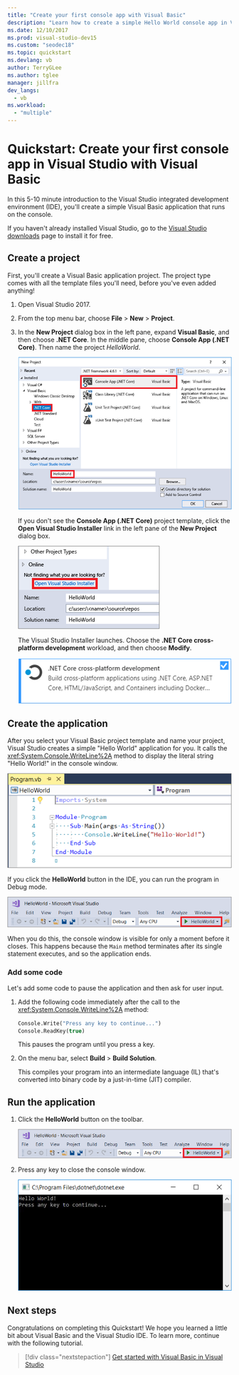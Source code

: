```yaml
---
title: "Create your first console app with Visual Basic"
description: "Learn how to create a simple Hello World console app in Visual Studio with Visual Basic, step-by-step."
ms.date: 12/10/2017
ms.prod: visual-studio-dev15
ms.custom: "seodec18"
ms.topic: quickstart
ms.devlang: vb
author: TerryGLee
ms.author: tglee
manager: jillfra
dev_langs:
  - vb
ms.workload:
  - "multiple"
---
```

# Quickstart: Create your first console app in Visual Studio with Visual Basic

In this 5-10 minute introduction to the Visual Studio integrated development environment (IDE), you'll create a simple Visual Basic application that runs on the console.

If you haven't already installed Visual Studio, go to the [Visual Studio downloads](https://visualstudio.microsoft.com/downloads/?utm_medium=microsoft&utm_source=docs.microsoft.com&utm_campaign=button+cta&utm_content=download+vs2017) page to install it for free.

## Create a project

First, you'll create a Visual Basic application project. The project type comes with all the template files you'll need, before you've even added anything!

1. Open Visual Studio 2017.

2. From the top menu bar, choose **File** > **New** > **Project**.

3. In the **New Project** dialog box in the left pane, expand **Visual Basic**, and then choose **.NET Core**. In the middle pane, choose **Console App (.NET Core)**. Then name the project *HelloWorld*.

   ![Console App (.NET Core) project template in the New Project dialog box in the Visual Studio IDE](../ide/media/new-project-vb-dotnetcore-helloworld-console-app.png)

     If you don't see the **Console App (.NET Core)** project template, click the **Open Visual Studio Installer** link in the left pane of the **New Project** dialog box.

   ![Click the Open Visual Studio Installer link from the New Project dialog box](../ide/media/vb-open-visual-studio-installer-hello-world.png)

     The Visual Studio Installer launches. Choose the **.NET Core cross-platform development** workload, and then choose **Modify**.

     ![.NET Core cross-platform development workload in the Visual Studio Installer](../ide/media/dot-net-core-xplat-dev-workload.png)

## Create the application

After you select your Visual Basic project template and name your project, Visual Studio creates a simple "Hello World" application for you. It calls the <xref:System.Console.WriteLine%2A> method to display the literal string "Hello World!" in the console window.

![View the default Hello World code from the template](../ide/media/vb-console-helloworld-template.png)

If you click the **HelloWorld** button in the IDE, you can run the program in Debug mode.

  ![Click the Hello World button to run the program in Debug mode](../ide/media/vb-console-hello-world-button.png)

When you do this, the console window is visible for only a moment before it closes. This happens because the `Main` method terminates after its single statement executes, and so the application ends.

### Add some code

Let's add some code to pause the application and then ask for user input.

1. Add the following code immediately after the call to the <xref:System.Console.WriteLine%2A> method:

   ```vb
   Console.Write("Press any key to continue...")
   Console.ReadKey(true)
   ```

    This pauses the program until you press a key.

2. On the menu bar, select **Build** > **Build Solution**.

   This compiles your program into an intermediate language (IL) that's converted into binary code by a just-in-time (JIT) compiler.

## Run the application

1. Click the **HelloWorld** button on the toolbar.

   ![Click the Hello World button to run the program from the toolbar](../ide/media/vb-console-hello-world-button.png)

2. Press any key to close the console window.

   ![Console window showing Hello World and Press any key to continue](../ide/media/vb-console-hello-world-press-any-key.png)

## Next steps

Congratulations on completing this Quickstart! We hope you learned a little bit about Visual Basic and the Visual Studio IDE. To learn more, continue with the following tutorial.

> [!div class="nextstepaction"]
> [Get started with Visual Basic in Visual Studio](../get-started/visual-basic/tutorial-console.md)
